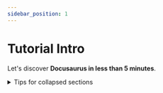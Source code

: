 ```yaml
---
sidebar_position: 1
---
```


# Tutorial Intro

Let's discover **Docusaurus in less than 5 minutes**.

<details>

<summary>Tips for collapsed sections</summary>

### You can add a header

You can add text within a collapsed section. 

You can add an image or a code block, too.

```cs title="MyFunction.cs"
   public static void RunStuff(string s){

   }
```

</details>